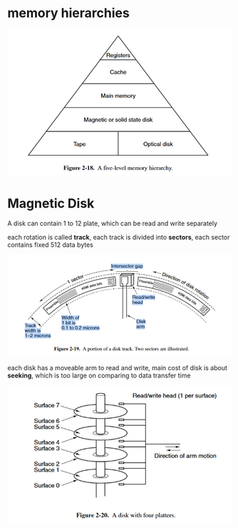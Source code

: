 # memory hierarchies

![](2023-06-03-10-08-31.png)

# Magnetic Disk

A disk can contain 1 to 12 plate, which can be read and write separately

each rotation is called **track**, each track is divided into **sectors**, each sector contains fixed 512 data bytes

![](2023-06-03-10-20-41.png)

each disk has a moveable arm to read and write, main cost of disk is about **seeking**, which is too large on comparing to data transfer time

![](2023-06-03-10-25-27.png)
